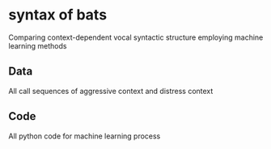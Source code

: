 # syntax of bats
Comparing context-dependent vocal syntactic structure employing machine learning methods

## Data
All call sequences of aggressive context and distress context

## Code
All python code for machine learning process

